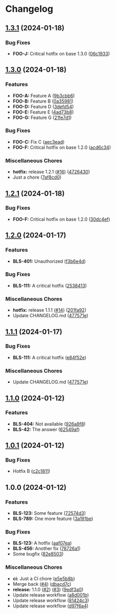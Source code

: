 # Changelog

## [1.3.1](https://github.com/sknuelltt/release-test/compare/v1.3.0...v1.3.1) (2024-01-18)


### Bug Fixes

* **FOO-J:** Critical hotfix on base 1.3.0 ([06c1933](https://github.com/sknuelltt/release-test/commit/06c1933aa5e212b00d746835190f151ad096bfb6))

## [1.3.0](https://github.com/sknuelltt/release-test/compare/v1.2.0...v1.3.0) (2024-01-18)


### Features

* **FOO-A:** Feature A ([9b3cbb6](https://github.com/sknuelltt/release-test/commit/9b3cbb67d8a10947c778e861248fefae0501c4e2))
* **FOO-B:** Feature B ([0a35981](https://github.com/sknuelltt/release-test/commit/0a35981811d65291ccb38f53e878cd24e9f3da39))
* **FOO-D:** Feature D ([3defd54](https://github.com/sknuelltt/release-test/commit/3defd545a844b3b9dcc285cb10908b600c6b35d7))
* **FOO-E:** Feature E ([4ad73b8](https://github.com/sknuelltt/release-test/commit/4ad73b8600e65265c92984eac1cfb2c4c3a4fff5))
* **FOO-G:** Feature G ([21fe7d1](https://github.com/sknuelltt/release-test/commit/21fe7d11e6732b9a50de20ba7257b6a8b147a80b))


### Bug Fixes

* **FOO-C:** Fix C ([aec3ead](https://github.com/sknuelltt/release-test/commit/aec3eade834e13e09fb6ed620757971a6d97ccb2))
* **FOO-F:** Critical hotfix on base 1.2.0 ([acd6c34](https://github.com/sknuelltt/release-test/commit/acd6c34829b8bcf4884e2ad976cb74f84c49c665))


### Miscellaneous Chores

* **hotfix:** release 1.2.1 ([#16](https://github.com/sknuelltt/release-test/issues/16)) ([4726430](https://github.com/sknuelltt/release-test/commit/4726430255b256f849b219e5ff7bf49a00e815d5))
* Just a chore ([7af8cd0](https://github.com/sknuelltt/release-test/commit/7af8cd060dbaaafdc874a4164481a048f0242847))

## [1.2.1](https://github.com/sknuelltt/release-test/compare/v1.2.0...v1.2.1) (2024-01-18)


### Bug Fixes

* **FOO-F:** Critical hotfix on base 1.2.0 ([30dc4ef](https://github.com/sknuelltt/release-test/commit/30dc4ef95c71daf75a8779d4c54d735cc2c97ad0))

## [1.2.0](https://github.com/sknuelltt/release-test/compare/v1.1.0...v1.2.0) (2024-01-17)


### Features

* **BLS-401:** Unauthorized ([f3b6e4d](https://github.com/sknuelltt/release-test/commit/f3b6e4d3114a6ccc8cc3c8c289dbd8a739b7a566))


### Bug Fixes

* **BLS-111:** A critical hotfix ([2538413](https://github.com/sknuelltt/release-test/commit/2538413a89d09092383badf0814f6d0a7f07b1c2))


### Miscellaneous Chores

* **hotfix:** release 1.1.1 ([#14](https://github.com/sknuelltt/release-test/issues/14)) ([201fa92](https://github.com/sknuelltt/release-test/commit/201fa925479d9d7c132627572045d451ea9e4049))
* Update CHANGELOG.md ([477571e](https://github.com/sknuelltt/release-test/commit/477571e8bc0ad6262d82a52bedf72fc954c1a64e))

## [1.1.1](https://github.com/sknuelltt/release-test/compare/v1.1.0...v1.1.1) (2024-01-17)


### Bug Fixes

* **BLS-111:** A critical hotfix ([e84f52e](https://github.com/sknuelltt/release-test/commit/e84f52ef6bf049d86c7c438fbeac9ca3974aa1b9))


### Miscellaneous Chores

* Update CHANGELOG.md ([477571e](https://github.com/sknuelltt/release-test/commit/477571e8bc0ad6262d82a52bedf72fc954c1a64e))

## [1.1.0](https://github.com/sknuelltt/release-test/compare/v1.0.1...v1.1.0) (2024-01-12)


### Features

* **BLS-404:** Not available ([926a8f8](https://github.com/sknuelltt/release-test/commit/926a8f836bad4dd377c3c2c00b68599f705f99b4))
* **BLS-42:** The answer ([62549af](https://github.com/sknuelltt/release-test/commit/62549afb3607f3573581fc46dc92fee234ab9db0))

## [1.0.1](https://github.com/sknuelltt/release-test/compare/v1.0.0...v1.0.1) (2024-01-12)


### Bug Fixes

* Hotfix B ([c2c1811](https://github.com/sknuelltt/release-test/commit/c2c18111c49f713e6aa9948f36efee7313428007))

## 1.0.0 (2024-01-12)


### Features

* **BLS-123:** Some feature ([72574d3](https://github.com/sknuelltt/release-test/commit/72574d37937f8297307ce7f38326351e8640bac8))
* **BLS-789:** One more feature ([3a191be](https://github.com/sknuelltt/release-test/commit/3a191be4fbb659f428b20514cb1cfd39b7f7d0d0))


### Bug Fixes

* **BLS-123:** A hotfix ([aaf07ea](https://github.com/sknuelltt/release-test/commit/aaf07ea56eb0b92ee769afa26885b80fad65e280))
* **BLS-456:** Another fix ([78726a1](https://github.com/sknuelltt/release-test/commit/78726a12c1e749f992b36e37cdc7751ccbe5703d))
* Some bugfix ([82e8503](https://github.com/sknuelltt/release-test/commit/82e850397e5524d1809ee91f89d4ea2bcaf28cf1))


### Miscellaneous Chores

* **ci:** Just a CI chore ([e5e5b8b](https://github.com/sknuelltt/release-test/commit/e5e5b8b485f7aa903e299f079d8e17a51ec2ebca))
* Merge back ([#4](https://github.com/sknuelltt/release-test/issues/4)) ([dbacd7c](https://github.com/sknuelltt/release-test/commit/dbacd7c27245906cf0fe9ae80e99a50cf959bdc8))
* **release:** 1.1.0 ([#2](https://github.com/sknuelltt/release-test/issues/2)) ([#3](https://github.com/sknuelltt/release-test/issues/3)) ([9edf3a0](https://github.com/sknuelltt/release-test/commit/9edf3a05bce4fa099a4c6744350c743eb6263fca))
* Update release workflow ([a8d001b](https://github.com/sknuelltt/release-test/commit/a8d001bffb7f6dbf5bcea04897df5c568a4f9cfb))
* Update release workflow ([81424c3](https://github.com/sknuelltt/release-test/commit/81424c3f6e85790338eb5e12d34ddee9cf4c4a5d))
* Update release workflow ([d97f6a4](https://github.com/sknuelltt/release-test/commit/d97f6a4c94ec2eecfb0964d5fccdf8268837323b))
